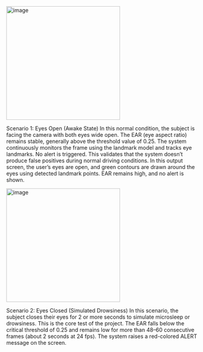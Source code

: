 <img width="300" height="300" alt="image" src="https://github.com/user-attachments/assets/76b5bda0-202e-4326-8c65-c18692870858" /> 


Scenario 1: Eyes Open (Awake State)
In this normal condition, the subject is facing the camera with both eyes wide open. The EAR (eye aspect ratio) remains stable, generally above the threshold value of 0.25. The system continuously monitors the frame using the landmark model and tracks eye landmarks. No alert is triggered. This validates that the system doesn’t produce false positives during normal driving conditions. In this output screen, the user’s eyes are open, and green contours are drawn around the eyes using detected landmark points. EAR remains high, and no alert is shown.



<img width="300" height="300" alt="image" src="https://github.com/user-attachments/assets/9598cf2b-5438-46c1-8f80-30ee03b60215" />

Scenario 2: Eyes Closed (Simulated Drowsiness)
In this scenario, the subject closes their eyes for 2 or more seconds to simulate microsleep or drowsiness. This is the core test of the project. The EAR falls below the critical threshold of 0.25 and remains low for more than 48–60 consecutive frames (about 2 seconds at 24 fps). The system raises a red-colored ALERT message on the screen.

